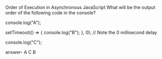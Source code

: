 Order of Execution in Asynchronous JavaScript
What will be the output order of the following code in the console?

console.log("A");

setTimeout(() => {
  console.log("B");
}, 0); // Note the 0 millisecond delay

console.log("C");

answer- A
C
B
